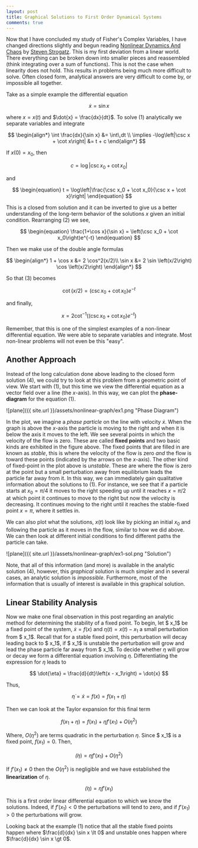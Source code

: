 ```yaml
---
layout: post
title: Graphical Solutions to First Order Dynamical Systems
comments: true
---
```


Now that I have concluded my study of Fisher's Complex Variables, I have changed directions slightly and begun reading [Nonlinear Dynamics And Chaos](https://www.amazon.com/Nonlinear-Dynamics-Chaos-Applications-Nonlinearity/dp/0738204536) by [Steven Strogatz](http://www.stevenstrogatz.com/). This is my first deviation from a linear world. There everything can be broken down into smaller pieces and reassembled (think integrating over a sum of functions). This is not the case when linearity does not hold. This results in problems being much more difficult to solve. Often closed form, analytical answers are very difficult to come by, or impossible all together.

Take as a simple example the differential equation

$$
\begin{equation}
\dot{x}=\sin x
\end{equation}
$$

where $x = x(t)$ and $\dot{x} = \frac{dx}{dt}$. To solve (1) analytically we separate variables and integrate

$$
\begin{align*}
\int \frac{dx}{\sin x} &= \int\,dt \\
\implies -\log\left|\csc x + \cot x\right| &= t + c
\end{align*}
$$

If $x(0) = x_0$, then 

$$
c = \log\left| \csc x_0 + \cot x_0\right|
$$ 

and 

$$
\begin{equation}
t = \log\left|\frac{\csc x_0 + \cot x_0}{\csc x + \cot x}\right| 
\end{equation}
$$

This is a closed from solution and it can be inverted to give us a better understanding of the long-term behavior of the solutions $x$ given an initial condition. Rearranging (2) we see,

$$
\begin{equation}
\frac{1+\cos x}{\sin x} = \left(\csc x_0 + \cot x_0\right)e^{-t}
\end{equation}
$$

Then we make use of the double angle formulas

$$
\begin{align*}
1 + \cos x &= 2 \cos^2(x/2)\\
\sin x &= 2 \sin \left(x/2\right) \cos \left(x/2\right)
\end{align*}
$$

So that (3) becomes 

$$
\cot(x/2) = \left(\csc x_0 + \cot x_0\right)e^{-t}
$$

and finally, 

$$
\begin{equation}
x = 2 \cot^{-1} \left(\left(\csc x_0 + \cot x_0\right)e^{-t}\right)
\end{equation}
$$

Remember, that this is one of the simplest examples of a non-linear differential equation. We were able to separate variables and integrate. Most non-linear problems will not even be this "easy". 

## Another Approach ##

Instead of the long calculation done above leading to the closed form solution (4), we could try to look at this problem from a geometric point of view. We start with (1), but this time we view the differential equation as a vector field over a line (the $x$-axis). In this way, we can plot the **phase-diagram** for the equation (1).

![plane]({{ site.url }}/assets/nonlinear-graph/ex1.png "Phase Diagram")

In the plot, we imagine a *phase particle* on the line with velocity $\dot{x}$. When the graph is above the $x$-axis the particle is moving to the right and when it is below the axis it moves to the left. We see several points in which the velocity of the flow is zero. These are called **fixed points** and two basic kinds are exhibited in the figure above. The fixed points that are filled in are known as *stable*, this is where the velocity of the flow is zero *and* the flow is toward these points  (indicated by the arrows on the $x$-axis). The other kind of fixed-point in the plot above is $unstable$. These are where the flow is zero at the point but a small perturbation away from equilibrium leads the particle far away from it. In this way, we can immediately gain qualitative information about the solutions to (1). For instance, we see that if a particle starts at $x_0 = \pi/4$ it moves to the right speeding up until it reaches $x=\pi/2$ at which point it continues to move to the right but now the velocity is decreasing. It continues moving to the right until it reaches the stable-fixed point $x=\pi$, where it settles in. 

We can also plot what the solutions, $x(t)$ look like by picking an initial $x_0$ and following the particle as it moves in the flow, similar to how we did above. We can then look at different initial conditions to find different paths the particle can take. 

![plane]({{ site.url }}/assets/nonlinear-graph/ex1-sol.png "Solution")

Note, that all of this information (and more) is available in the analytic solution (4), however, this *graphical* solution is much simpler and in several cases, an analytic solution is *impossible*. Furthermore, most of the information that is usually of interest is available in this graphical solution. 

## Linear Stability Analysis ##

Now we make one final observation in this post regarding an analytic method for determining the stability of a fixed point. To begin, let $ x_1$ be a fixed point of the system, $\dot{x} = f(x)$ and $\eta(t) = x(t) -  x_1$ a small perturbation from $ x_1$. Recall that for a stable fixed point, this perturbation will decay leading back to $ x_1$, if $ x_1$ is unstable the perturbation will grow and lead the phase particle far away from $ x_1$. To decide whether $\eta$ will grow or decay we form a differential equation involving $\eta$. Differentiating the expression for $\eta$ leads to

$$
\dot{\eta} = \frac{d}{dt}\left(x -  x_1\right) = \dot{x}
$$

Thus, 

$$
\dot{\eta} = \dot{x} = f(x) = f( x_1 + \eta)
$$

Then we can look at the Taylor expansion for this final term

$$
f( x_1 + \eta) = f( x_1) + \eta f'( x_1) + O(\eta^2)
$$

Where, $O(\eta^2)$ are terms quadratic in the perturbation $\eta$. Since $ x_1$ is a fixed point, $f( x_1)=0$. Then,

$$
\dot(\eta) = \eta f'( x_1) + O(\eta^2)
$$

If $f'( x_1) \neq 0$ then the  $O(\eta^2)$ is negligible and we have established the **linearization** of $\eta$. 

$$
\begin{equation}
\dot(\eta) = \eta f'( x_1)
\end{equation}
$$

This is a first order linear differential equation to which we know the solutions. Indeed, if $f'( x_1) \lt 0$ the perturbations will tend to zero, and if $f'( x_1) \gt 0$ the perturbations will grow. 

Looking back at the example (1) notice that all the stable fixed points happen where $\frac{d}{dx} \sin x \lt 0$ and unstable ones happen where $\frac{d}{dx} \sin x \gt 0$. 